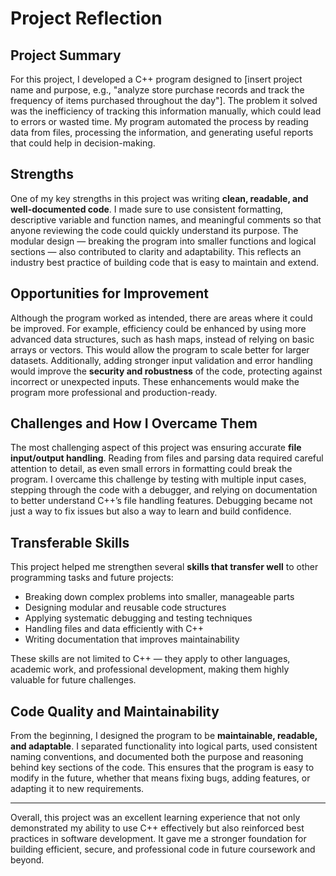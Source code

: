 # Project Reflection

## Project Summary
For this project, I developed a C++ program designed to [insert project name and purpose, e.g., "analyze store purchase records and track the frequency of items purchased throughout the day"]. The problem it solved was the inefficiency of tracking this information manually, which could lead to errors or wasted time. My program automated the process by reading data from files, processing the information, and generating useful reports that could help in decision-making.  

## Strengths
One of my key strengths in this project was writing **clean, readable, and well-documented code**. I made sure to use consistent formatting, descriptive variable and function names, and meaningful comments so that anyone reviewing the code could quickly understand its purpose. The modular design — breaking the program into smaller functions and logical sections — also contributed to clarity and adaptability. This reflects an industry best practice of building code that is easy to maintain and extend.  

## Opportunities for Improvement
Although the program worked as intended, there are areas where it could be improved. For example, efficiency could be enhanced by using more advanced data structures, such as hash maps, instead of relying on basic arrays or vectors. This would allow the program to scale better for larger datasets. Additionally, adding stronger input validation and error handling would improve the **security and robustness** of the code, protecting against incorrect or unexpected inputs. These enhancements would make the program more professional and production-ready.  

## Challenges and How I Overcame Them
The most challenging aspect of this project was ensuring accurate **file input/output handling**. Reading from files and parsing data required careful attention to detail, as even small errors in formatting could break the program. I overcame this challenge by testing with multiple input cases, stepping through the code with a debugger, and relying on documentation to better understand C++’s file handling features. Debugging became not just a way to fix issues but also a way to learn and build confidence.  

## Transferable Skills
This project helped me strengthen several **skills that transfer well** to other programming tasks and future projects:  
- Breaking down complex problems into smaller, manageable parts  
- Designing modular and reusable code structures  
- Applying systematic debugging and testing techniques  
- Handling files and data efficiently with C++  
- Writing documentation that improves maintainability  

These skills are not limited to C++ — they apply to other languages, academic work, and professional development, making them highly valuable for future challenges.  

## Code Quality and Maintainability
From the beginning, I designed the program to be **maintainable, readable, and adaptable**. I separated functionality into logical parts, used consistent naming conventions, and documented both the purpose and reasoning behind key sections of the code. This ensures that the program is easy to modify in the future, whether that means fixing bugs, adding features, or adapting it to new requirements.  

---

Overall, this project was an excellent learning experience that not only demonstrated my ability to use C++ effectively but also reinforced best practices in software development. It gave me a stronger foundation for building efficient, secure, and professional code in future coursework and beyond.  
